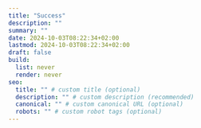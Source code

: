 ```yaml
---
title: "Success"
description: ""
summary: ""
date: 2024-10-03T08:22:34+02:00
lastmod: 2024-10-03T08:22:34+02:00
draft: false
build:
  list: never
  render: never
seo:
  title: "" # custom title (optional)
  description: "" # custom description (recommended)
  canonical: "" # custom canonical URL (optional)
  robots: "" # custom robot tags (optional)
---
```

